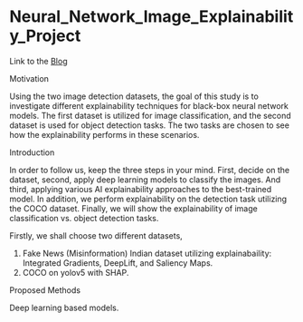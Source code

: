 # Neural_Network_Image_Explainability_Project
Link to the [Blog]([https://medium.com/@shakshi.sharma268/image-detection-with-ai-explainability-7bfbdc4aa21c])

Motivation

Using the two image detection datasets, the goal of this study is to investigate different explainability techniques for black-box neural network models. The first dataset is utilized for image classification, and the second dataset is used for object detection tasks. The two tasks are chosen to see how the explainability performs in these scenarios.

Introduction

In order to follow us, keep the three steps in your mind. First, decide on the dataset, second, apply deep learning models to classify the images. And third, applying various AI explainability approaches to the best-trained model. In addition, we perform explainability on the detection task utilizing the COCO dataset. Finally, we will show the explainability of image classification vs. object detection tasks.

Firstly, we shall choose two different datasets,

1. Fake News (Misinformation) Indian dataset utilizing explainabaility: Integrated Gradients, DeepLift, and Saliency Maps.
2. COCO on yolov5 with SHAP.


Proposed Methods

Deep learning based models.

